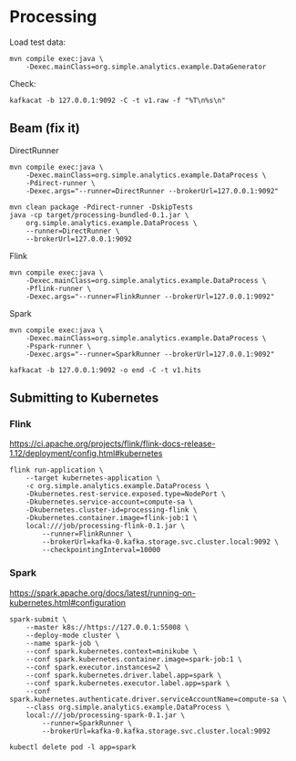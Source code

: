 # Processing

Load test data:
```
mvn compile exec:java \
    -Dexec.mainClass=org.simple.analytics.example.DataGenerator
```

Check:
```
kafkacat -b 127.0.0.1:9092 -C -t v1.raw -f "%T\n%s\n"
```

## Beam (fix it)

DirectRunner
```
mvn compile exec:java \
    -Dexec.mainClass=org.simple.analytics.example.DataProcess \
    -Pdirect-runner \
    -Dexec.args="--runner=DirectRunner --brokerUrl=127.0.0.1:9092"
```

```
mvn clean package -Pdirect-runner -DskipTests
java -cp target/processing-bundled-0.1.jar \
    org.simple.analytics.example.DataProcess \
    --runner=DirectRunner \
    --brokerUrl=127.0.0.1:9092
```

Flink
```
mvn compile exec:java \
    -Dexec.mainClass=org.simple.analytics.example.DataProcess \
    -Pflink-runner \
    -Dexec.args="--runner=FlinkRunner --brokerUrl=127.0.0.1:9092"
```

Spark
```
mvn compile exec:java \
    -Dexec.mainClass=org.simple.analytics.example.DataProcess \
    -Pspark-runner \
    -Dexec.args="--runner=SparkRunner --brokerUrl=127.0.0.1:9092"
```

```
kafkacat -b 127.0.0.1:9092 -o end -C -t v1.hits
```


## Submitting to Kubernetes

### Flink
https://ci.apache.org/projects/flink/flink-docs-release-1.12/deployment/config.html#kubernetes
```
flink run-application \
	--target kubernetes-application \
	-c org.simple.analytics.example.DataProcess \
	-Dkubernetes.rest-service.exposed.type=NodePort \
	-Dkubernetes.service-account=compute-sa \
	-Dkubernetes.cluster-id=processing-flink \
	-Dkubernetes.container.image=flink-job:1 \
	local:///job/processing-flink-0.1.jar \
		--runner=FlinkRunner \
		--brokerUrl=kafka-0.kafka.storage.svc.cluster.local:9092 \
		--checkpointingInterval=10000
```

### Spark
https://spark.apache.org/docs/latest/running-on-kubernetes.html#configuration

```
spark-submit \
    --master k8s://https://127.0.0.1:55008 \
    --deploy-mode cluster \
    --name spark-job \
    --conf spark.kubernetes.context=minikube \
    --conf spark.kubernetes.container.image=spark-job:1 \
    --conf spark.executor.instances=2 \
    --conf spark.kubernetes.driver.label.app=spark \
    --conf spark.kubernetes.executor.label.app=spark \
    --conf spark.kubernetes.authenticate.driver.serviceAccountName=compute-sa \
    --class org.simple.analytics.example.DataProcess \
    local:///job/processing-spark-0.1.jar \
		--runner=SparkRunner \
		--brokerUrl=kafka-0.kafka.storage.svc.cluster.local:9092
```

```
kubectl delete pod -l app=spark
```
